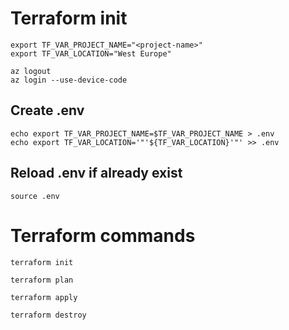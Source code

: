 # Terraform init

```
export TF_VAR_PROJECT_NAME="<project-name>"
export TF_VAR_LOCATION="West Europe"

az logout
az login --use-device-code
```

## Create .env
```
echo export TF_VAR_PROJECT_NAME=$TF_VAR_PROJECT_NAME > .env
echo export TF_VAR_LOCATION='"'${TF_VAR_LOCATION}'"' >> .env
```

## Reload .env if already exist
```
source .env 
```

# Terraform commands

```
terraform init

terraform plan

terraform apply

terraform destroy
```
